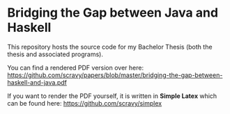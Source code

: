 # Bridging the Gap between Java and Haskell

This repository hosts the source code for my Bachelor Thesis (both the thesis and associated programs).

You can find a rendered PDF version over here:
https://github.com/scravy/papers/blob/master/bridging-the-gap-between-haskell-and-java.pdf

If you want to render the PDF yourself, it is written in **Simple Latex** which can be found here:
https://github.com/scravy/simplex
